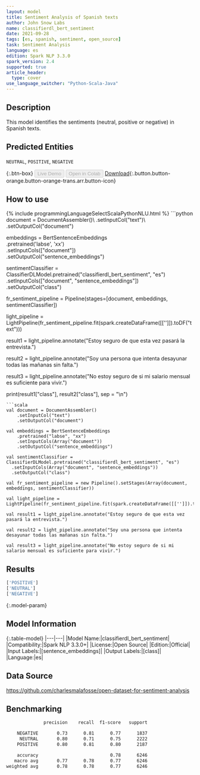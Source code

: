 ```yaml
---
layout: model
title: Sentiment Analysis of Spanish texts
author: John Snow Labs
name: classifierdl_bert_sentiment
date: 2021-09-28
tags: [es, spanish, sentiment, open_source]
task: Sentiment Analysis
language: es
edition: Spark NLP 3.3.0
spark_version: 2.4
supported: true
article_header:
  type: cover
use_language_switcher: "Python-Scala-Java"
---
```


## Description

This model identifies the sentiments (neutral, positive or negative) in Spanish texts.

## Predicted Entities

`NEUTRAL`, `POSITIVE`, `NEGATIVE`

{:.btn-box}
<button class="button button-orange" disabled>Live Demo</button>
<button class="button button-orange" disabled>Open in Colab</button>
[Download](https://s3.amazonaws.com/auxdata.johnsnowlabs.com/public/models/classifierdl_bert_sentiment_es_3.3.0_2.4_1632820716491.zip){:.button.button-orange.button-orange-trans.arr.button-icon}

## How to use



<div class="tabs-box" markdown="1">
{% include programmingLanguageSelectScalaPythonNLU.html %}
```python
document = DocumentAssembler()\
    .setInputCol("text")\
    .setOutputCol("document")

embeddings = BertSentenceEmbeddings\
    .pretrained('labse', 'xx') \
    .setInputCols(["document"])\
    .setOutputCol("sentence_embeddings")

sentimentClassifier = ClassifierDLModel.pretrained("classifierdl_bert_sentiment", "es") \
  .setInputCols(["document", "sentence_embeddings"]) \
  .setOutputCol("class")

fr_sentiment_pipeline = Pipeline(stages=[document, embeddings, sentimentClassifier])

light_pipeline = LightPipeline(fr_sentiment_pipeline.fit(spark.createDataFrame([['']]).toDF("text")))

result1 = light_pipeline.annotate("Estoy seguro de que esta vez pasará la entrevista.")

result2 = light_pipeline.annotate("Soy una persona que intenta desayunar todas las mañanas sin falta.")

result3 = light_pipeline.annotate("No estoy seguro de si mi salario mensual es suficiente para vivir.")

print(result1["class"], result2["class"], sep = "\n")
```
```scala
val document = DocumentAssembler()
    .setInputCol("text")
    .setOutputCol("document")

val embeddings = BertSentenceEmbeddings
    .pretrained("labse", "xx")
    .setInputCols(Array("document"))
    .setOutputCol("sentence_embeddings")

val sentimentClassifier = ClassifierDLModel.pretrained("classifierdl_bert_sentiment", "es")
  .setInputCols(Array("document", "sentence_embeddings"))
  .setOutputCol("class")

val fr_sentiment_pipeline = new Pipeline().setStages(Array(document, embeddings, sentimentClassifier))

val light_pipeline = LightPipeline(fr_sentiment_pipeline.fit(spark.createDataFrame([['']]).toDF("text")))

val result1 = light_pipeline.annotate("Estoy seguro de que esta vez pasará la entrevista.")

val result2 = light_pipeline.annotate("Soy una persona que intenta desayunar todas las mañanas sin falta.")

val result3 = light_pipeline.annotate("No estoy seguro de si mi salario mensual es suficiente para vivir.")
```
</div>

## Results

```bash
['POSITIVE']
['NEUTRAL']
['NEGATIVE']
```

{:.model-param}
## Model Information

{:.table-model}
|---|---|
|Model Name:|classifierdl_bert_sentiment|
|Compatibility:|Spark NLP 3.3.0+|
|License:|Open Source|
|Edition:|Official|
|Input Labels:|[sentence_embeddings]|
|Output Labels:|[class]|
|Language:|es|

## Data Source

https://github.com/charlesmalafosse/open-dataset-for-sentiment-analysis

## Benchmarking

```bash
              precision    recall  f1-score   support

    NEGATIVE       0.73      0.81      0.77      1837
     NEUTRAL       0.80      0.71      0.75      2222
    POSITIVE       0.80      0.81      0.80      2187

    accuracy                           0.78      6246
   macro avg       0.77      0.78      0.77      6246
weighted avg       0.78      0.78      0.77      6246
```